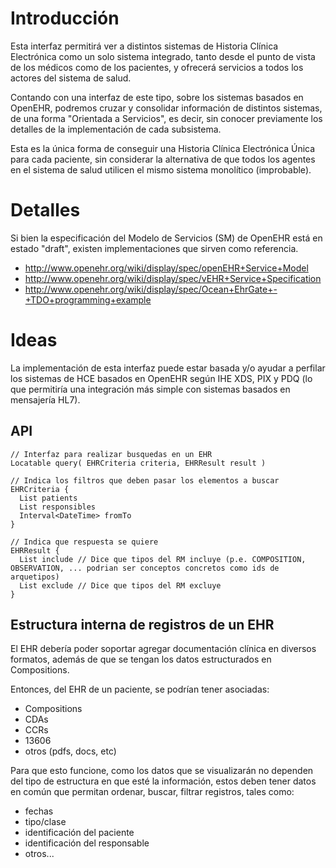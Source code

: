 


# Introducción #

Esta interfaz permitirá ver a distintos sistemas de Historia Clínica Electrónica como un solo sistema integrado, tanto desde el punto de vista de los médicos como de los pacientes, y ofrecerá servicios a todos los actores del sistema de salud.

Contando con una interfaz de este tipo, sobre los sistemas basados en OpenEHR, podremos cruzar y consolidar información de distintos sistemas, de una forma "Orientada a Servicios", es decir, sin conocer previamente los detalles de la implementación de cada subsistema.

Esta es la única forma de conseguir una Historia Clínica Electrónica Única para cada paciente, sin considerar la alternativa de que todos los agentes en el sistema de salud utilicen el mismo sistema monolítico (improbable).


# Detalles #

Si bien la especificación del Modelo de Servicios (SM) de OpenEHR está en estado "draft", existen implementaciones que sirven como referencia.

  * http://www.openehr.org/wiki/display/spec/openEHR+Service+Model
  * http://www.openehr.org/wiki/display/spec/vEHR+Service+Specification
  * http://www.openehr.org/wiki/display/spec/Ocean+EhrGate+-+TDO+programming+example


# Ideas #

La implementación de esta interfaz puede estar basada y/o ayudar a perfilar los sistemas de HCE basados en OpenEHR según IHE XDS, PIX y PDQ (lo que permitiría una integración más simple con sistemas basados en mensajería HL7).

## API ##

```
// Interfaz para realizar busquedas en un EHR
Locatable query( EHRCriteria criteria, EHRResult result )

// Indica los filtros que deben pasar los elementos a buscar
EHRCriteria {
  List patients
  List responsibles
  Interval<DateTime> fromTo
}

// Indica que respuesta se quiere
EHRResult {
  List include // Dice que tipos del RM incluye (p.e. COMPOSITION, OBSERVATION, ... podrian ser conceptos concretos como ids de arquetipos)
  List exclude // Dice que tipos del RM excluye
}
```


## Estructura interna de registros de un EHR ##

El EHR debería poder soportar agregar documentación clínica en diversos formatos, además de que se tengan los datos estructurados en Compositions.

Entonces, del EHR de un paciente, se podrían tener asociadas:
  * Compositions
  * CDAs
  * CCRs
  * 13606
  * otros (pdfs, docs, etc)

Para que esto funcione, como los datos que se visualizarán no dependen del tipo de estructura en que esté la información, estos deben tener datos en común que permitan ordenar, buscar, filtrar registros, tales como:
  * fechas
  * tipo/clase
  * identificación del paciente
  * identificación del responsable
  * otros...